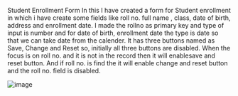 Student Enrollment Form
In this I have created a form for Student enrollment in which i have create some fields like roll no. full name , class, date of birth, address and enrollment date.
I made the rollno as primary key and type of input is number and for date of birth, enrollment date the type is date so that we can take date from the calender.
It has three buttons named as Save, Change and Reset so, initially all three buttons are disabled. When the focus is on roll no. and it is not in the record then it will enablesave and reset button. And if roll no. is find the it will enable change and reset button and the roll no. field is disabled.

![image](https://user-images.githubusercontent.com/128148310/225938754-55a20e2f-c9c8-4784-9bc4-02b6f947e11a.png)

